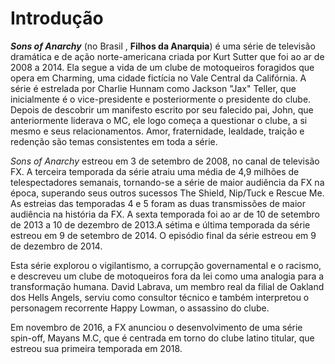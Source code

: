 # Introdução

***Sons of Anarchy*** (no Brasil , **Filhos da Anarquia**) é uma série de televisão dramática e de ação norte-americana criada por Kurt Sutter que foi ao ar de 2008 a 2014. Ela segue a vida de um clube de motoqueiros foragidos que opera em Charming, uma cidade fictícia no Vale Central da Califórnia.  A série é estrelada por Charlie Hunnam como Jackson "Jax" Teller, que inicialmente é o vice-presidente e posteriormente o presidente do clube. Depois de descobrir um manifesto escrito por seu falecido pai, John, que anteriormente liderava o MC, ele logo começa a questionar o clube, a si mesmo e seus relacionamentos. Amor, fraternidade, lealdade, traição e redenção são temas consistentes em toda a série.

*Sons of Anarchy* estreou em 3 de setembro de 2008, no canal de televisão FX. A terceira temporada da série atraiu uma média de 4,9 milhões de telespectadores semanais, tornando-se a série de maior audiência da FX na época, superando seus outros sucessos The Shield, Nip/Tuck e Rescue Me. As estreias das temporadas 4 e 5 foram as duas transmissões de maior audiência na história da FX. A sexta temporada foi ao ar de 10 de setembro de 2013 a 10 de dezembro de 2013.A sétima e última temporada da série estreou em 9 de setembro de 2014. O episódio final da série estreou em 9 de dezembro de 2014.

Esta série explorou o vigilantismo, a corrupção governamental e o racismo, e descreveu um clube de motoqueiros fora da lei como uma analogia para a transformação humana. David Labrava, um membro real da filial de Oakland dos Hells Angels, serviu como consultor técnico e também interpretou o personagem recorrente Happy Lowman, o assassino do clube.

Em novembro de 2016, a FX anunciou o desenvolvimento de uma série spin-off, Mayans M.C, que é centrada em torno do clube latino titular, que estreou sua primeira temporada em 2018.